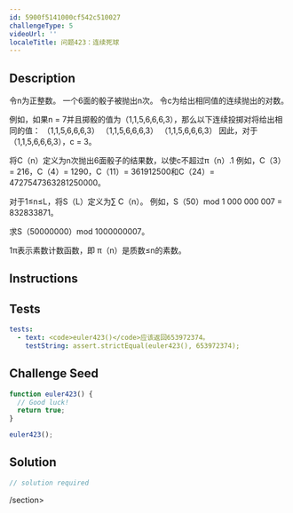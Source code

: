 ```yaml
---
id: 5900f5141000cf542c510027
challengeType: 5
videoUrl: ''
localeTitle: 问题423：连续死球
---
```


## Description
<section id="description">
令n为正整数。
一个6面的骰子被抛出n次。 令c为给出相同值的连续抛出的对数。

例如，如果n = 7并且掷骰的值为（1,1,5,6,6,6,3），那么以下连续投掷对将给出相同的值：
（1,1,5,6,6,6,3）
（1,1,5,6,6,6,3）
（1,1,5,6,6,6,3）
因此，对于（1,1,5,6,6,6,3），c = 3。

将C（n）定义为n次抛出6面骰子的结果数，以使c不超过π（n）.1
例如，C（3）= 216，C（4）= 1290，C（11）= 361912500和C（24）= 4727547363281250000。

对于1≤n≤L，将S（L）定义为∑ C（n）。
例如，S（50）mod 1 000 000 007 = 832833871。

求S（50000000）mod 1000000007。

1π表示素数计数函数，即 π（n）是质数≤n的素数。
</section>

## Instructions
<section id="instructions">
</section>

## Tests
<section id='tests'>

```yml
tests:
  - text: <code>euler423()</code>应该返回653972374。
    testString: assert.strictEqual(euler423(), 653972374);

```

</section>

## Challenge Seed
<section id='challengeSeed'>

<div id='js-seed'>

```js
function euler423() {
  // Good luck!
  return true;
}

euler423();

```

</div>



</section>

## Solution
<section id='solution'>

```js
// solution required
```

/section>
